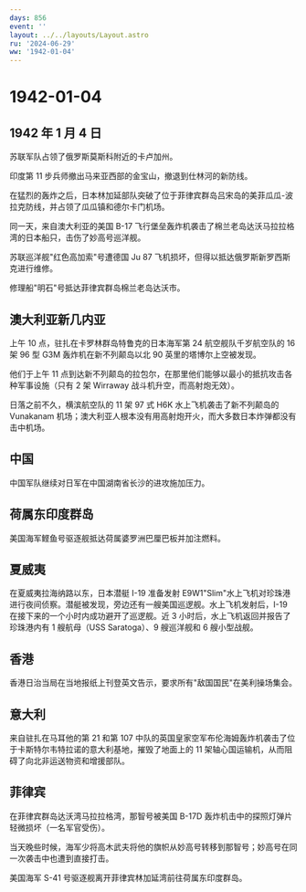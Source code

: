 ```yaml
---
days: 856
event: ''
layout: ../../layouts/Layout.astro
ru: '2024-06-29'
ww: '1942-01-04'
---
```


# 1942-01-04

## 1942 年 1 月 4 日

苏联军队占领了俄罗斯莫斯科附近的卡卢加州。

印度第 11 步兵师撤出马来亚西部的金宝山，撤退到仕林河的新防线。

在猛烈的轰炸之后，日本林加延部队突破了位于菲律宾群岛吕宋岛的美菲瓜瓜-波拉克防线，并占领了瓜瓜镇和德尔卡门机场。

同一天，来自澳大利亚的美国 B-17
飞行堡垒轰炸机袭击了棉兰老岛达沃马拉拉格湾的日本船只，击伤了妙高号巡洋舰。

苏联巡洋舰"红色高加索"号遭德国 Ju 87
飞机损坏，但得以抵达俄罗斯新罗西斯克进行维修。

修理船"明石"号抵达菲律宾群岛棉兰老岛达沃市。

## 澳大利亚新几内亚

上午 10 点，驻扎在卡罗林群岛特鲁克的日本海军第 24 航空舰队千岁航空队的
16 架 96 型 G3M 轰炸机在新不列颠岛以北 90 英里的塔博尔上空被发现。

他们于上午 11
点到达新不列颠岛的拉包尔，在那里他们能够以最小的抵抗攻击各种军事设施（只有
2 架 Wirraway 战斗机升空，而高射炮无效）。

日落之前不久，横滨航空队的 11 架 97 式 H6K 水上飞机袭击了新不列颠岛的
Vunakanam
机场；澳大利亚人根本没有用高射炮开火，而大多数日本炸弹都没有击中机场。

## 中国

中国军队继续对日军在中国湖南省长沙的进攻施加压力。

## 荷属东印度群岛

美国海军鲣鱼号驱逐舰抵达荷属婆罗洲巴厘巴板并加注燃料。

## 夏威夷

在夏威夷拉海纳路以东，日本潜艇 I-19 准备发射
E9W1"Slim"水上飞机对珍珠港进行夜间侦察。潜艇被发现，旁边还有一艘美国巡逻舰。水上飞机发射后，I-19
在接下来的一个小时内成功避开了巡逻舰。近 3
小时后，水上飞机返回并报告了珍珠港内有 1 艘航母（USS Saratoga）、9
艘巡洋舰和 6 艘小型战舰。

## 香港

香港日治当局在当地报纸上刊登英文告示，要求所有"敌国国民"在美利操场集会。

## 意大利

来自驻扎在马耳他的第 21 和第 107
中队的英国皇家空军布伦海姆轰炸机袭击了位于卡斯特尔韦特拉诺的意大利基地，摧毁了地面上的
11 架轴心国运输机，从而阻碍了向北非运送物资和增援部队。

## 菲律宾

在菲律宾群岛达沃湾马拉拉格湾，那智号被美国 B-17D
轰炸机击中的探照灯弹片轻微损坏（一名军官受伤）。

当天晚些时候，海军少将高木武夫将他的旗帜从妙高号转移到那智号；妙高号在同一次袭击中也遭到直接打击。

美国海军 S-41 号驱逐舰离开菲律宾林加延湾前往荷属东印度群岛。